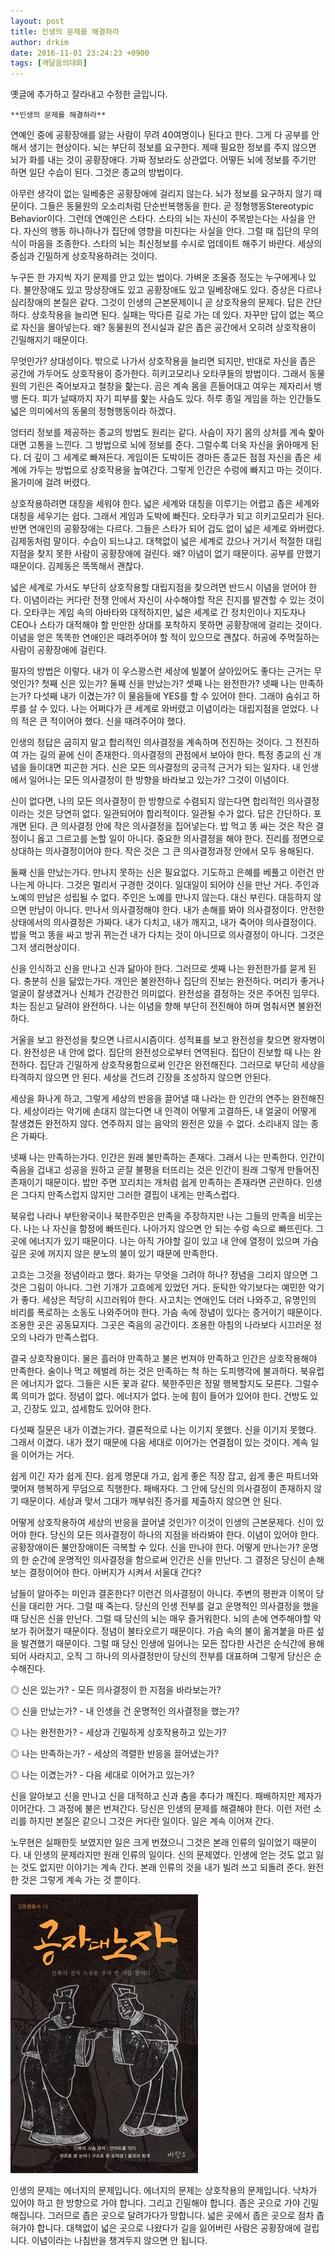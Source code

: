 ```yaml
---
layout: post
title: 인생의 문제를 해결하라
author: drkim
date: 2016-11-01 23:24:23 +0900
tags: [깨달음의대화]
---
```

 옛글에 추가하고 잘라내고 수정한 글입니다.

  


   
 

    **인생의 문제를 해결하라**

  


연예인 중에 공황장애를 앓는 사람이 무려 40여명이나 된다고 한다. 그게 다 공부를 안 해서 생기는 현상이다. 뇌는 부단히 정보를 요구한다. 제때 필요한 정보를 주지 않으면 뇌가 화를 내는 것이 공황장애다. 가짜 정보라도 상관없다. 어떻든 뇌에 정보를 주기만 하면 일단 수습이 된다. 그것은 종교의 방법이다. 

  


아무런 생각이 없는 일베충은 공황장애에 걸리지 않는다. 뇌가 정보를 요구하지 않기 때문이다. 그들은 동물원의 오소리처럼 단순반복행동을 한다. 곧 정형행동Stereotypic Behavior이다. 그런데 연예인은 스타다. 스타의 뇌는 자신이 주목받는다는 사실을 안다. 자신의 행동 하나하나가 집단에 영향을 미친다는 사실을 안다. 그럴 때 집단의 무의식이 마음을 조종한다. 스타의 뇌는 최신정보를 수시로 업데이트 해주기 바란다. 세상의 중심과 긴밀하게 상호작용하려는 것이다. 

  


누구든 한 가지씩 자기 문제를 안고 있는 법이다. 가벼운 조울증 정도는 누구에게나 있다. 불안장애도 있고 망상장애도 있고 공황장애도 있고 일베장애도 있다. 증상은 다르나 심리장애의 본질은 같다. 그것이 인생의 근본문제이니 곧 상호작용의 문제다. 답은 간단하다. 상호작용을 늘리면 된다. 실패는 막다른 길로 가는 데 있다. 자꾸만 답이 없는 쪽으로 자신을 몰아넣는다. 왜? 동물원의 전시실과 같은 좁은 공간에서 오히려 상호작용이 긴밀해지기 때문이다. 

  


무엇인가? 상대성이다. 밖으로 나가서 상호작용을 늘리면 되지만, 반대로 자신을 좁은 공간에 가두어도 상호작용이 증가한다. 히키고모리나 오타쿠들의 방법이다. 그래서 동물원의 기린은 죽어보자고 철창을 핥는다. 곰은 계속 몸을 흔들어대고 여우는 제자리서 뱅뱅 돈다. 피가 날때까지 자기 피부를 핥는 사슴도 있다. 하루 종일 게임을 하는 인간들도 넓은 의미에서의 동물의 정형행동이라 하겠다. 

  


엉터리 정보를 제공하는 종교의 방법도 원리는 같다. 사슴이 자기 몸의 상처를 계속 핥아대면 고통을 느낀다. 그 방법으로 뇌에 정보를 준다. 그럴수록 더욱 자신을 옭아매게 된다. 더 깊이 그 세계로 빠져든다. 게임이든 도박이든 경마든 종교든 점점 자신을 좁은 세계에 가두는 방법으로 상호작용을 높여간다. 그렇게 인간은 수렁에 빠지고 마는 것이다. 올가미에 걸려 버렸다.

  


상호작용하려면 대칭을 세워야 한다. 넓은 세계와 대칭을 이루기는 어렵고 좁은 세계와 대칭을 세우기는 쉽다. 그래서 게임과 도박에 빠진다. 오타쿠가 되고 히키고모리가 된다. 반면 연애인의 공황장애는 다르다. 그들은 스타가 되어 겁도 없이 넓은 세계로 와버렸다. 김제동처럼 말이다. 수습이 되느냐고. 대책없이 넓은 세계로 갔으나 거기서 적절한 대립지점을 찾지 못한 사람이 공황장애에 걸린다. 왜? 이념이 없기 때문이다. 공부를 안했기 때문이다. 김제동은 똑똑해서 괜찮다.

  


넓은 세계로 가서도 부단히 상호작용할 대립지점을 찾으려면 반드시 이념을 얻어야 한다. 이념이라는 커다란 전쟁 안에서 자신이 사수해야할 작은 진지를 발견할 수 있는 것이다. 오타쿠는 게임 속의 아바타와 대적하지만, 넓은 세계로 간 정치인이나 지도자나 CEO나 스타가 대적해야 할 만만한 상대를 포착하지 못하면 공황장애에 걸리는 것이다. 이념을 얻은 똑똑한 연애인은 때려주어야 할 적이 있으므로 괜찮다. 허공에 주먹질하는 사람이 공황장애에 걸린다.

  


필자의 방법은 이렇다. 내가 이 우스꽝스런 세상에 빌붙어 살아있어도 좋다는 근거는 무엇인가? 첫째 신은 있는가? 둘째 신을 만났는가? 셋째 나는 완전한가? 넷째 나는 만족하는가? 다섯째 내가 이겼는가? 이 물음들에 YES를 할 수 있어야 한다. 그래야 숨쉬고 하루를 살 수 있다. 나는 어쩌다가 큰 세계로 와버렸고 이념이라는 대립지점을 얻었다. 나의 적은 큰 적이어야 했다. 신을 때려주어야 했다. 

  


인생의 정답은 굽히지 말고 합리적인 의사결정을 계속하며 전진하는 것이다. 그 전진하여 가는 길의 끝에 신이 존재한다. 의사결정의 관점에서 보아야 한다. 특정 종교의 신 개념을 들이대면 피곤한 거다. 신은 모든 의사결정의 궁극적 근거가 되는 일자다. 내 인생에서 일어나는 모든 의사결정이 한 방향을 바라보고 있는가? 그것이 이념이다. 

  


신이 없다면, 나의 모든 의사결정이 한 방향으로 수렴되지 않는다면 합리적인 의사결정이라는 것은 당연히 없다. 일관되어야 합리적이다. 일관될 수가 없다. 답은 간단하다. 포개면 된다. 큰 의사결정 안에 작은 의사결정을 집어넣는다. 밥 먹고 똥 싸는 것은 작은 결정이니 옳고 그르고를 논할 일이 아니다. 중요한 의사결정을 해야 한다. 진리를 정면으로 상대하는 의사결정이어야 한다. 작은 것은 그 큰 의사결정과정 안에서 모두 용해된다. 

  


둘째 신을 만났는가다. 만나지 못하는 신은 필요없다. 기도하고 은혜를 베풀고 이런건 만나는게 아니다. 그것은 멀리서 구경한 것이다. 일대일이 되어야 신을 만난 거다. 주인과 노예의 만남은 성립될 수 없다. 주인은 노예를 만나지 않는다. 대신 부린다. 대등하지 않으면 만남이 아니다. 만나서 의사결정해야 한다. 내가 손해를 봐야 의사결정이다. 안전한 상태에서의 의사결정은 가짜다. 내가 다치고, 내가 깨지고, 내가 죽어야 의사결정이다. 밥을 먹고 똥을 싸고 방귀 뀌는건 내가 다치는 것이 아니므로 의사결정이 아니다. 그것은 그저 생리현상이다.

  


신을 인식하고 신을 만나고 신과 닮아야 한다. 그러므로 셋째 나는 완전한가를 묻게 된다. 충분히 신을 닮았는가다. 개인은 불완전하나 집단의 진보는 완전하다. 머리가 좋거나 얼굴이 잘생겼거나 신체가 건강한건 의미없다. 완전성을 결정하는 것은 주어진 임무다. 차는 짐싣고 달려야 완전하다. 나는 이념을 향해 부단히 전진해야 하며 멈춰서면 불완전하다. 

  


거울을 보고 완전성을 찾으면 나르시시즘이다. 성적표를 보고 완전성을 찾으면 왕자병이다. 완전성은 내 안에 없다. 집단의 완전성으로부터 연역된다. 집단이 진보할 때 나는 완전하다. 집단과 긴밀하게 상호작용함으로써 인간은 완전해진다. 그러므로 부단히 세상을 타격하지 않으면 안 된다. 세상을 건드려 긴장을 조성하지 않으면 안된다. 

  


세상을 화나게 하고, 그렇게 세상의 반응을 끌어낼 때 나라는 한 인간의 연주는 완전해진다. 세상이라는 악기에 손대지 않는다면 내 인격이 어떻게 고결하든, 내 얼굴이 어떻게 잘생겼든 완전하지 않다. 연주하지 않는 음악의 완전은 있을 수 없다. 소리내지 않는 종은 가짜다.

  


넷째 나는 만족하는가다. 인간은 원래 불만족하는 존재다. 그래서 나는 만족한다. 인간이 죽음을 겁내고 성공을 원하고 곧잘 불평을 터뜨리는 것은 인간이 원래 그렇게 만들어진 존재이기 때문이다. 밥만 주면 꼬리치는 개처럼 쉽게 만족하는 존재라면 곤란하다. 인생은 그다지 만족스럽지 않지만 그러한 결핍이 내게는 만족스럽다. 

  


북유럽 나라나 부탄왕국이나 북한주민은 만족을 주장하지만 나는 그들의 만족을 비웃는다. 나는 나 자신을 함정에 빠뜨린다. 나아가지 않으면 안 되는 수렁 속으로 빠뜨린다. 그곳에 에너지가 있기 때문이다. 나는 아직 가야할 길이 있고 내 안에 열정이 있으며 가슴 깊은 곳에 꺼지지 않은 분노의 불이 있기 때문에 만족한다. 

  


고흐는 그것을 정념이라고 했다. 화가는 무엇을 그려야 하나? 정념을 그리지 않으면 그것은 그림이 아니다. 그런 기개가 고흐에게 있었던 거다. 둔탁한 악기보다는 예민한 악기가 좋다. 세상은 적당히 시끄러워야 한다. 사고치는 연애인도 더러 나와주고, 유명인의 비리를 폭로하는 소동도 나와주어야 한다. 가슴 속에 정념이 있다는 증거이기 때문이다. 조용한 곳은 공동묘지다. 그곳은 죽음의 공간이다. 조용한 아침의 나라보다 시끄러운 정오의 나라가 만족스럽다.

  


결국 상호작용이다. 물은 흘러야 만족하고 불은 번져야 만족하고 인간은 상호작용해야 만족한다. 술이나 먹고 헤벌레 하는 것은 만족하는 척 하는 도피행각에 불과하다. 북유럽은 에너지가 없다. 그들은 시든 꽃과 같다. 북한주민은 정말 행복할지도 모른다. 그럴수록 의미가 없다. 정념이 없다. 에너지가 없다. 눈에 힘이 들어가 있어야 한다. 건방도 있고, 긴장도 있고, 섬세함도 있어야 한다. 

  


다섯째 질문은 내가 이겼는가다. 결론적으로 나는 이기지 못했다. 신을 이기지 못했다. 그래서 이겼다. 내가 졌기 때문에 다음 세대로 이어가는 연결점이 있는 것이다. 계속 일을 이어가는 거다. 

  


쉽게 이긴 자가 쉽게 진다. 쉽게 명문대 가고, 쉽게 좋은 직장 잡고, 쉽게 좋은 파트너와 맺어져 행복하게 무덤으로 직행한다. 패배자다. 그 안에 당신의 의사결정이 존재하지 않기 때문이다. 세상과 맞서 그대가 깨부숴진 증거를 제출하지 않으면 안 된다. 

  


어떻게 상호작용하여 세상의 반응을 끌어낼 것인가? 이것이 인생의 근본문제다. 신이 있어야 한다. 당신의 모든 의사결정이 하나의 지점을 바라봐야 한다. 이념이 있어야 한다. 공황장애이든 불안장애이든 극복할 수 있다. 신을 만나야 한다. 어떻게 만나는가? 운명의 한 순간에 운명적인 의사결정을 함으로써 인간은 신을 만난다. 그 결정은 당신이 손해보는 결정이어야 한다. 아버지가 시켜서 서울대 간다?

  


남들이 알아주는 미인과 결혼한다? 이런건 의사결정이 아니다. 주변의 평판과 이목이 당신을 대리한 거다. 그럴 때 죽는다. 당신의 인생 전부를 걸고 운명적인 의사결정을 했을 때 당신은 신을 만난다. 그럴 때 당신의 뇌는 매우 즐거워한다. 뇌의 손에 연주해야할 악보가 쥐어졌기 때문이다. 정념이 불타오르기 때문이다. 가슴 속의 불이 옮겨붙을 마른 섶을 발견했기 때문이다. 그럴 때 당신 인생에 일어나는 모든 잡다한 사건은 순식간에 용해되어 사라지고, 오직 그 하나의 의사결정만이 당신의 전부를 대표하며 그렇게 당신은 순수해진다. 

  


◎ 신은 있는가? - 모든 의사결정이 한 지점을 바라보는가?   
      
◎ 신을 만났는가? - 내 인생을 건 운명적인 의사결정을 했는가?   
      
◎ 나는 완전한가? - 세상과 긴밀하게 상호작용하고 있는가?   
      
◎ 나는 만족하는가? - 세상의 격렬한 반응을 끌어냈는가?   
      
◎ 나는 이겼는가? - 다음 세대로 이어가고 있는가? 

  


신을 알아보고 신을 만나고 신을 대적하고 신과 춤을 추다가 깨진다. 패배하지만 제자가 이어간다. 그 과정에 불은 번져간다. 당신은 인생의 문제를 해결해야 한다. 이런 저런 소리를 하지만 본질은 같으니 그것은 커다란 일이다. 일은 계속 이어져 간다. 

  


노무현은 실패한듯 보였지만 일은 크게 번졌으니 그것은 본래 인류의 일이었기 때문이다. 내 인생의 문제라지만 원래 인류의 일이다. 신의 문제였다. 인생에 얻는 것도 없고 잃는 것도 없지만 이야기는 계속 간다. 본래 인류의 것을 내가 빌려 쓰고 되돌려 준다. 완전한 것은 그렇게 계속 가는 것 뿐이다. 

  



![](/files/attach/images/198/935/771/555.jpg)   


  


인생의 문제는 에너지의 문제입니다. 에너지의 문제는 상호작용의 문제입니다. 낙차가 있어야 하고 한 방향으로 가야 합니다. 그리고 긴밀해야 합니다. 좁은 곳으로 가야 긴밀해집니다. 그러므로 좁은 곳으로 달려가다가 망합니다. 넓은 곳에서 좁은 곳으로 점차 좁혀가야 합니다. 대책없이 넓은 곳으로 나왔다가 길을 잃어버린 사람은 공황장애에 걸립니다. 이념이라는 나침반을 챙겨두지 않으면 안 됩니다.